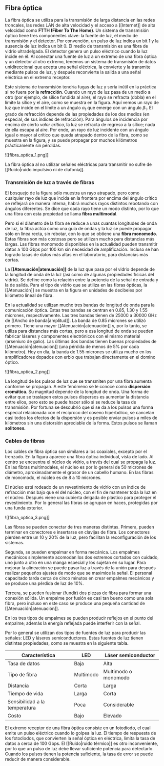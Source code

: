 ## Fibra óptica
La fibra óptica se utiliza para la transmisión de larga distancia en las redes troncales, las redes LAN de alta velocidad y el acceso a [[Internet]] de alta velocidad como **FTTH (Fiber To The Home)**. Un sistema de transmisión óptico tiene tres componentes clave: la fuente de luz, el medio de transmisión y el detector. Por convención, un pulso de luz indica un bit 1 y la ausencia de luz indica un bit 0. El medio de transmisión es una fibra de vidrio ultradelgada. El detector genera un pulso eléctrico cuando la luz incide en él. Al conectar una fuente de luz a un extremo de una fibra óptica y un detector al otro extremo, tenemos un sistema de transmisión de datos unidireccional que acepta una señal eléctrica, la convierte y la transmite mediante pulsos de luz, y después reconvierte la salida a una señal eléctrica en el extremo receptor.

Este sistema de transmisión tendría fugas de luz y sería inútil en la práctica si no fuera por la **refracción**. Cuando un rayo de luz pasa de un medio a otro (por ejemplo, de sílice fundida al aire), el rayo se refracta (dobla) en el límite la sílice y el aire, como se muestra en la figura. Aquí vemos un rayo de luz que incide en el límite a un ángulo $\alpha_1$ que emerge con un ángulo $\beta_1$. El grado de refracción depende de las propiedades de los dos medios (en especial, de sus índices de refracción). Para ángulos de incidencia por encima de cierto *valor crítico*, la luz se refracta de regreso a la sílice; nada de ella escapa al aire. Por ende, un rayo de luz incidente con un ángulo igual o mayor al crítico que queda atrapado dentro de la fibra, como se muestra en la figura, y se puede propagar por muchos kilómetros prácticamente sin pérdidas.

![[fibra_optica_1.png]]

La fibra óptica al no utilizar señales eléctricas para transmitir no sufre de [[Ruido|ruido impulsivo ni de diafonía]].

### Transmisión de luz a través de fibras
El bosquejo de la figura sólo muestra un rayo atrapado, pero como cualquier rayo de luz que incida en la frontera por encima del ángulo crítico se reflejará de manera interna, habrá muchos rayos distintos rebotando con ángulos diferentes. Se dice que cada rayo tiene un modo distinto, por lo que una fibra con esta propiedad se llama **fibra multimodal**.

Pero si el diámetro de la fibra se reduce a unas cuantas longitudes de onda de luz, la fibra actúa como una guía de ondas y la luz se puede propagar sólo en línea recta, sin rebotar, con lo que se obtiene una **fibra monomodo**. Estas fibras son más costosas pero se utilizan mucho para distancias más largas. Las fibras monomodo disponibles en la actualidad pueden transmitir datos a 100 Gbps por 100 km sin necesidad de amplificación. Incluso se han logrado tasas de datos más altas en el laboratorio, para distancias más cortas.

La **[[Atenuación|atenuación]]** de la luz que pasa por el vidrio depende de la longitud de onda de la luz (así como de algunas propiedades físicas del vidrio). Se define como la relación entre la potencia de la señal de entrada y la de salida. Para el tipo de vidrio que se utiliza en las fibras ópticas, la [[Atenuación]] se muestra en la figura en unidades de decibeles por kilómetro lineal de fibra.

En la actualidad se utilizan mucho tres bandas de longitud de onda para la comunicación óptica. Estas tres bandas se centran en 0.85, 1.30 y 1.55 micrones, respectivamente. Las tres bandas tienen de 25000 a 30000 GHz de [[Ancho de banda|amplitud]]. La banda de 0.85 micrones se utilizó primero. Tiene una mayor [[Atenuación|atenuación]] y, por lo tanto, se utiliza para distancias más cortas, pero a esa longitud de onda se pueden fabricar láseres y componentes electrónicos con el mismo material (arseniuro de galio). Las últimas dos bandas tienen buenas propiedades de [[Atenuación|atenuación]] (una pérdida de menos de 5% por cada kilómetro). Hoy en día, la banda de 1.55 micrones se utiliza mucho en los amplificadores dopados con erbio que trabajan directamente en el domino óptico.

![[fibra_optica_2.png]]

La longitud de los pulsos de luz que se transmiten por una fibra aumenta conforme se propagan. A este fenómeno se le conoce como **dispersión cromática**. Su magnitud depende de la longitud de onda. Una forma de evitar que se traslapen estos pulsos dispersos es aumentar la distancia entre ellos, pero esto se puede hacer sólo si se reduce la tasa de transmisión. Por fortuna se descubrió que si se da a los pulsos una forma especial relacionada con el recíproco del coseno hiperbólico, se cancelan casi todos los efectos de la dispersión y es posible enviar pulsos a miles de kilómetros sin una distorsión apreciable de la forma. Estos pulsos se llaman **solitones**.

### Cables de fibras
Los cables de fibra óptica son similares a los coaxiales, excepto por el trenzado. En la figura aparece una fibra óptica individual, vista de lado. Al centro se encuentra el núcleo de vidrio, a través del cual se propaga la luz. En las fibras multimodales, el núcleo es por lo general de 50 micrones de diámetro, aproximadamente el grosor de un cabello humano. En las fibras de monomodo, el núcleo es de 8 a 10 micrones.

El núcleo está rodeado de un revestimiento de vidrio con un índice de refracción más bajo que el del núcleo, con el fin de mantener toda la luz en el núcleo. Después viene una cubierta delgada de plástico para proteger el revestimiento. Por lo general las fibras se agrupan en haces, protegidas por una funda exterior.

![[fibra_optica_3.png]]

Las fibras se pueden conectar de tres maneras distintas. Primera, pueden terminar en conectores e insertarse en clavijas de fibra. Los conectores pierden entre un 10 y 20% de la luz, pero facilitan la reconfiguración de los sistemas.

Segunda, se pueden empalmar en forma mecánica. Los empalmes mecánicos simplemente acomodan los dos extremos cortados con cuidado, uno junto a otro en una manga especial y los sujetan en su lugar. Para mejorar la alineación se puede pasar luz a través de la unión para después realizar pequeños ajustes de modo que se maximice la señal. El personal capacitado tarda cerca de cinco minutos en crear empalmes mecánicos y se produce una pérdida de luz de 10%.

Tercera, se pueden fusionar (fundir) dos piezas de fibra para formar una conexión sólida. Un empalme por fusión es casi tan bueno como una sola fibra, pero incluso en este caso se produce una pequeña cantidad de [[Atenuación|atenuación]].

En los tres tipos de empalmes se pueden producir reflejos en el punto del empalme; además la energía reflejada puede interferir con la señal.

Por lo general se utilizan dos tipos de fuentes de luz para producir las señales: LED y láseres semiconductores. Estas fuentes de luz tienen distintas propiedades, como se muestra en la siguiente tabla.

| Característica                | LED       | Láser semiconductor  |
| ----------------------------- | --------- | -------------------- |
| Tasa de datos                 | Baja      | Alta                 |
| Tipo de fibra                 | Multimodo | Multimodo o monomodo |
| Distancia                     | Corta     | Larga                |
| Tiempo de vida                | Larga     | Corta                |
| Sensibilidad a la temperatura | Poca      | Considerable         |
| Costo                         | Bajo      | Elevado              |

El extremo receptor de una fibra óptica consiste en un fotodiodo, el cual emite un pulso eléctrico cuando lo golpea la luz. El tiempo de respuesta de los fotodiodos, que convierten la señal óptica en eléctrica, limita la tasa de datos a cerca de 100 Gbps. El [[Ruido|ruido térmico]] es otro inconveniente, por lo que un pulso de luz debe llevar suficiente potencia para detectarlo. Cuando los pulsos tienen la potencia suficiente, la tasa de error se puede reducir de manera considerable.